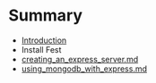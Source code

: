 # Summary

* [Introduction](README.md)
* Install Fest
* [creating_an_express_server.md](creating_an_express_server.md)
* [using_mongodb_with_express.md](using_mongodb_with_express.md)

